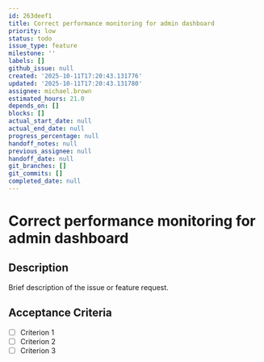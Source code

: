 ```yaml
---
id: 263deef1
title: Correct performance monitoring for admin dashboard
priority: low
status: todo
issue_type: feature
milestone: ''
labels: []
github_issue: null
created: '2025-10-11T17:20:43.131776'
updated: '2025-10-11T17:20:43.131780'
assignee: michael.brown
estimated_hours: 21.0
depends_on: []
blocks: []
actual_start_date: null
actual_end_date: null
progress_percentage: null
handoff_notes: null
previous_assignee: null
handoff_date: null
git_branches: []
git_commits: []
completed_date: null
---
```


# Correct performance monitoring for admin dashboard

## Description

Brief description of the issue or feature request.

## Acceptance Criteria

- [ ] Criterion 1
- [ ] Criterion 2
- [ ] Criterion 3